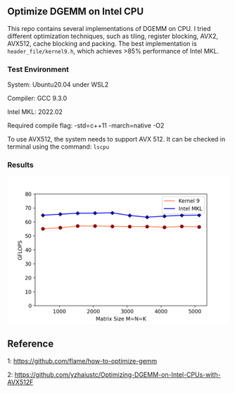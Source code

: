 ## Optimize DGEMM on Intel CPU

This repo contains several implementations of DGEMM on CPU. I tried different optimization techniques, such as tiling, register blocking, AVX2, AVX512, cache blocking and packing. The best implementation is `header_file/kernel9.h`, which achieves >85% performance of Intel MKL. 

### Test Environment
System: Ubuntu20.04 under WSL2

Compiler: GCC 9.3.0

Intel MKL: 2022.02

Required compile flag: -std=c++11 -march=native -O2 

To use AVX512, the system needs to support AVX 512. It can be checked in terminal using the command: `lscpu` 

### Results

![flops](./flops.png)



## Reference

1: https://github.com/flame/how-to-optimize-gemm

2: https://github.com/yzhaiustc/Optimizing-DGEMM-on-Intel-CPUs-with-AVX512F